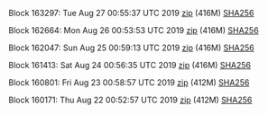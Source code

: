 Block 163297: Tue Aug 27 00:55:37 UTC 2019 [zip](https://dash-bootstrap.ams3.digitaloceanspaces.com/testnet/2019-08-27/bootstrap.dat.zip) (416M) [SHA256](https://dash-bootstrap.ams3.digitaloceanspaces.com/testnet/2019-08-27/sha256.txt)

Block 162664: Mon Aug 26 00:53:53 UTC 2019 [zip](https://dash-bootstrap.ams3.digitaloceanspaces.com/testnet/2019-08-26/bootstrap.dat.zip) (416M) [SHA256](https://dash-bootstrap.ams3.digitaloceanspaces.com/testnet/2019-08-26/sha256.txt)

Block 162047: Sun Aug 25 00:59:13 UTC 2019 [zip](https://dash-bootstrap.ams3.digitaloceanspaces.com/testnet/2019-08-25/bootstrap.dat.zip) (416M) [SHA256](https://dash-bootstrap.ams3.digitaloceanspaces.com/testnet/2019-08-25/sha256.txt)

Block 161413: Sat Aug 24 00:56:35 UTC 2019 [zip](https://dash-bootstrap.ams3.digitaloceanspaces.com/testnet/2019-08-24/bootstrap.dat.zip) (416M) [SHA256](https://dash-bootstrap.ams3.digitaloceanspaces.com/testnet/2019-08-24/sha256.txt)

Block 160801: Fri Aug 23 00:58:57 UTC 2019 [zip](https://dash-bootstrap.ams3.digitaloceanspaces.com/testnet/2019-08-23/bootstrap.dat.zip) (412M) [SHA256](https://dash-bootstrap.ams3.digitaloceanspaces.com/testnet/2019-08-23/sha256.txt)

Block 160171: Thu Aug 22 00:52:57 UTC 2019 [zip](https://dash-bootstrap.ams3.digitaloceanspaces.com/testnet/2019-08-22/bootstrap.dat.zip) (412M) [SHA256](https://dash-bootstrap.ams3.digitaloceanspaces.com/testnet/2019-08-22/sha256.txt)
